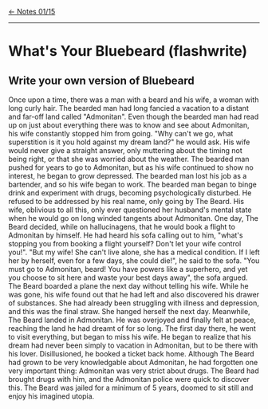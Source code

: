 [\<- Notes 01/15](class_notes_01-15.md)

---

# What's Your Bluebeard (flashwrite)
## Write your own version of Bluebeard

Once upon a time, there was a man with a beard and his wife, a woman with long curly hair. The bearded man had long fancied a vacation to a distant and far-off land called "Admonitan". Even though the bearded man had read up on just about everything there was to know and see about Admonitan, his wife constantly stopped him from going. "Why can't we go, what superstition is it you hold against my dream land?" he would ask. His wife would never give a straight answer, only muttering about the timing not being right, or that she was worried about the weather.
The bearded man pushed for years to go to Admonitan, but as his wife continued to show no interest, he began to grow depressed. The bearded man lost his job as a bartender, and so his wife began to work. The bearded man began to binge drink and experiment with drugs, becoming psychologically disturbed. He refused to be addressed by his real name, only going by The Beard. His wife, oblivious to all this, only ever questioned her husband's mental state when he would go on long winded tangents about Admonitan.
One day, The Beard decided, while on hallucinagens, that he would book a flight to Admonitan by himself. 
He had heard his sofa calling out to him, "what's stopping you from booking a flight yourself? Don't let your wife control you!".
"But my wife! She can't live alone, she has a medical condition. If I left her by herself, even for a few days, she could die!", he said to the sofa. 
"You must go to Admonitan, beard! You have powers like a superhero, and yet you choose to sit here and waste your best days away", the sofa argued.
The Beard boarded a plane the next day without telling his wife. While he was gone, his wife found out that he had left and also discovered his drawer of substances. She had already been struggling with illness and depression, and this was the final straw. She hanged herself the next day.
Meanwhile, The Beard landed in Admonitan. He was overjoyed and finally felt at peace, reaching the land he had dreamt of for so long. The first day there, he went to visit everything, but began to miss his wife. He began to realize that his dream had never been simply to vacation in Admonitan, but to be there with his lover. Disillusioned, he booked a ticket back home. Although The Beard had grown to be very knowledgable about Admonitan, he had forgotten one very important thing: Admonitan was very strict about drugs. The Beard had brought drugs with him, and the Admonitan police were quick to discover this. The Beard was jailed for a minimum of 5 years, doomed to sit still and enjoy his imagined utopia.
